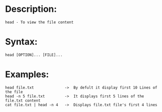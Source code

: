 # Description:
    head - To view the file content

# Syntax:
    head [OPTION]... [FILE]...

 # Examples:
    head file.txt              ->  By defult it display first 10 Lines of the file
    head -n 5 file.txt         ->  It displays first 5 lines of the file.txt content
    cat file.txt | head -n 4   ->  Displays file.txt file's first 4 lines 
  
 
